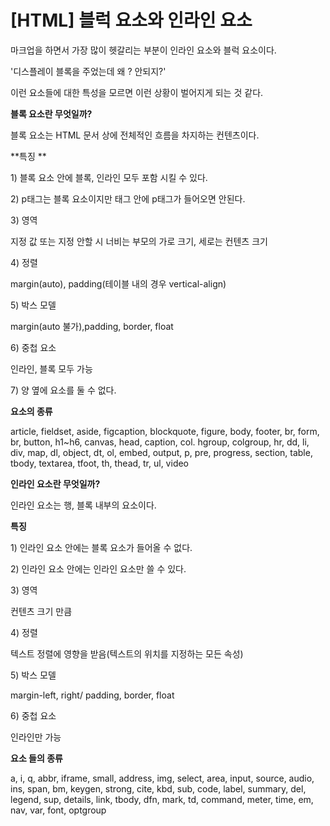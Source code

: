 # \[HTML\] 블럭 요소와 인라인 요소

마크업을 하면서 가장 많이 헷갈리는 부분이 인라인 요소와 블럭 요소이다. 

'디스플레이 블록을 주었는데 왜 ? 안되지?'

이런 요소들에 대한 특성을 모르면 이런 상황이 벌어지게 되는 것 같다. 

**블록 요소란 무엇일까?**

블록 요소는 HTML 문서 상에 전체적인 흐름을 차지하는 컨텐츠이다. 

**특징 **

1\) 블록 요소 안에 블록, 인라인 모두 포함 시킬 수 있다.

2\) p태그는 블록 요소이지만 태그 안에 p태그가 들어오면 안된다. 

3\) 영역 

지정 값 또는 지정 안할 시 너비는 부모의 가로 크기, 세로는 컨텐츠 크기

4\) 정렬

margin\(auto\), padding\(테이블 내의 경우 vertical-align\)

5\) 박스 모델

margin\(auto 불가\),padding, border, float

6\) 중첩 요소 

인라인, 블록 모두 가능

7\) 양 옆에 요소를 둘 수 없다.

**요소의 종류**

article, fieldset, aside, figcaption, blockquote, figure, body, footer, br, form, br, button, h1~h6, canvas, head, caption, col. hgroup, colgroup, hr, dd, li, div, map, dl, object, dt, ol, embed, output, p, pre, progress, section, table, tbody, textarea, tfoot, th, thead, tr, ul, video

**인라인 요소란 무엇일까?**

인라인 요소는 행, 블록 내부의 요소이다. 

**특징**

1\) 인라인 요소 안에는 블록 요소가 들어올 수 없다.

2\) 인라인 요소 안에는 인라인 요소만 쓸 수 있다.

3\) 영역 

컨텐츠 크기 만큼

4\) 정렬

텍스트 정렬에 영향을 받음\(텍스트의 위치를 지정하는 모든 속성\)

5\) 박스 모델

margin-left, right/ padding, border, float

6\) 중첩 요소 

인라인만 가능

**요소 들의 종류**

a, i, q, abbr, iframe, small, address, img, select, area, input, source, audio, ins, span, bm, keygen, strong, cite, kbd, sub, code, label, summary, del, legend, sup, details, link, tbody, dfn, mark, td, command, meter, time, em, nav, var, font, optgroup  


